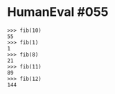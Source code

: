 # HumanEval #055

```
>>> fib(10)
55
>>> fib(1)
1
>>> fib(8)
21
>>> fib(11)
89
>>> fib(12)
144



```

